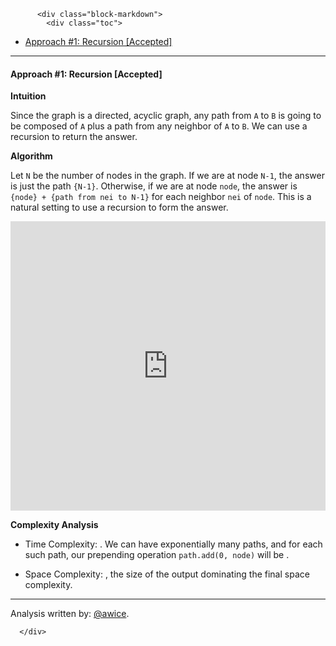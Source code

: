 <div class="article-body">
        
          <div class="block-markdown">
            <div class="toc">
<ul>
<li><a href="#approach-1-recursion-accepted">Approach #1: Recursion [Accepted]</a></li>
</ul>
</div>
<hr>
<h4 id="approach-1-recursion-accepted">Approach #1: Recursion [Accepted]</h4>
<p><strong>Intuition</strong></p>
<p>Since the graph is a directed, acyclic graph, any path from <code>A</code> to <code>B</code> is going to be composed of <code>A</code> plus a path from any neighbor of <code>A</code> to <code>B</code>.  We can use a recursion to return the answer.</p>
<p><strong>Algorithm</strong></p>
<p>Let <code>N</code> be the number of nodes in the graph.  If we are at node <code>N-1</code>, the answer is just the path <code>{N-1}</code>.  Otherwise, if we are at node <code>node</code>, the answer is <code>{node} + {path from nei to N-1}</code> for each neighbor <code>nei</code> of <code>node</code>.  This is a natural setting to use a recursion to form the answer.</p>
<iframe src="https://leetcode.com/playground/KUaNbvp4/shared" frameborder="0" width="100%" height="463" name="KUaNbvp4"></iframe>

<p><strong>Complexity Analysis</strong></p>
<ul>
<li>
<p>Time Complexity:  <script type="math/tex; mode=display">O(2^N N^2)</script>.  We can have exponentially many paths, and for each such path, our prepending operation <code>path.add(0, node)</code> will be <script type="math/tex; mode=display">O(N^2)</script>.</p>
</li>
<li>
<p>Space Complexity: <script type="math/tex; mode=display">O(2^N N)</script>, the size of the output dominating the final space complexity.</p>
</li>
</ul>
<hr>
<p>Analysis written by: <a href="https://leetcode.com/awice">@awice</a>.</p>
          </div>
        
      </div>